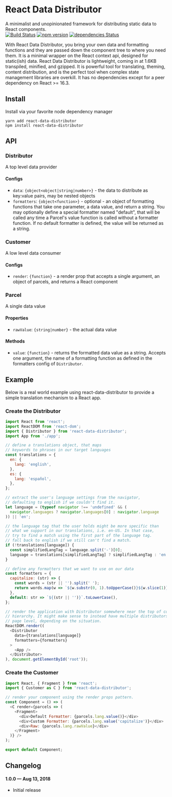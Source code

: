 React Data Distributor
=====
A minimalist and unopinionated framework for distributing static data to React components.  
[![Build Status](https://travis-ci.org/klandell/react-data-distributor.svg?branch=master)](https://travis-ci.org/klandell/react-data-distributor)
[![npm version](https://badge.fury.io/js/react-data-distributor.svg)](https://badge.fury.io/js/react-data-distributor)
[![dependencies Status](https://david-dm.org/klandell/react-data-distributor/status.svg)](https://david-dm.org/klandell/react-data-distributor)

With React Data Distributor, you bring your own data and formatting functions and they are passed down the component tree to where you need them. It is a minimal wrapper on the React context api, designed for static(ish) data. React Data Distributor is lightweight, coming in at 1.6KB transpiled, minified, and gzipped. It is powerful tool for translating, theming, content distribution, and is the perfect tool when complex state management libraries are overkill.  It has no dependencies except for a peer dependency on React >= 16.3.  

## Install
Install via your favorite node dependency manager

`yarn add react-data-distributor`  
`npm install react-data-distributor`

## API

### Distributor
A top level data provider
#### Configs
- `data`: `{object<object|string|number>}` - the data to distribute as key:value pairs, may be nested objects
- `formatters`: `{object<function>}` - optional - an object of formatting functions that take one parameter, a data value, and return a string. You may optionally define a special formatter named "default", that will be called any time a Parcel's value function is called without a formatter function. If no default formatter is defined, the value will be returned as a string.

### Customer
A low level data consumer
#### Configs
- `render`: `{function}` - a render prop that accepts a single argument, an object of parcels, and returns a React component

### Parcel
A single data value
#### Properties
- `rawValue`: `{string|number}` - the actual data value
#### Methods
- `value`: `{function}` - returns the formatted data value as a string. Accepts one argument, the name of a formatting function as defined in the formatters config of `Distributor`. 

## Example
Below is a real world example using react-data-distributor to provide a simple translation mechanism to a React app.

### Create the Distributor
```javascript
import React from 'react';
import ReactDOM from 'react-dom';
import { Distributor } from 'react-data-distributor';
import App from './app';

// define a translations object, that maps
// keywords to phrases in our target languages
const translations = {
  en: {
    lang: 'english',
  },
  es: {
    lang: 'español',
  },
};

// extract the user's language settings from the navigator,
// defaulting to english if we couldn't find it.
let language = (typeof navigator !== 'undefined' && (
  navigator.languages ? navigator.languages[0] : navigator.language
)) || 'en';

// the language tag that the user holds might be more specific than
// what we support in our translations, i.e. en-US. In that case,
// try to find a match using the first part of the language tag.
// fall back to english if we still can't find a match.
if (!translations[language]) {
  const simplifiedLangTag = language.split('-')[0];
  language = translations[simplifiedLangTag] ? simplifiedLangTag : 'en';
}

// define any formatters that we want to use on our data
const formatters = {
  capitalize: (str) => {
    const words = (str || '').split(' ');
    return words.map(w => `${w.substr(0, 1).toUpperCase()}${w.slice(1)}`).join(' ');
  },
  default: str => `${(str || '')}`.toLowerCase(),
};

// render the application with Distributor somewhere near the top of component
// hierarchy. It might make sense to instead have multiple distributors at the 
// page level, depending on the situation.
ReactDOM.render((
  <Distributor
    data={translations[language]}
    formatters={formatters}
  >
    <App />
  </Distributor>
), document.getElementById('root'));
```

### Create the Customer
```javascript
import React, { Fragment } from 'react';
import { Customer as C } from 'react-data-distributor';

// render your component using the render props pattern.
const Component = () => (
  <C render={parcels => (
    <Fragment>
      <div>Default Formatter: {parcels.lang.value()}</div>
      <div>Custom Formatter: {parcels.lang.value('capitalize')}</div>
      <div>Raw: {parcels.lang.rawValue}</div>
    </Fragment>
  )} />
);

export default Component;
```

## Changelog

#### 1.0.0 &mdash; Aug 13, 2018
- Initial release